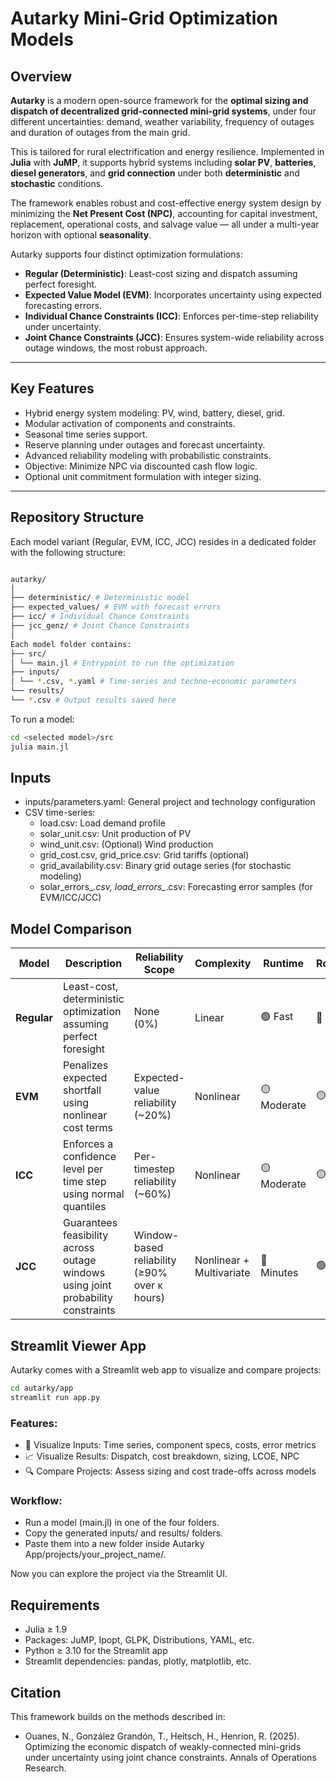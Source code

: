 # Autarky Mini-Grid Optimization Models

## Overview

**Autarky** is a modern open-source framework for the **optimal sizing and dispatch of decentralized grid-connected mini-grid systems**, under four different uncertainties: demand, weather variability, frequency of outages and duration of outages from the main grid. 

This is tailored for rural electrification and energy resilience. Implemented in **Julia** with **JuMP**, it supports hybrid systems including **solar PV**, **batteries**, **diesel generators**, and **grid connection** under both **deterministic** and **stochastic** conditions.

The framework enables robust and cost-effective energy system design by minimizing the **Net Present Cost (NPC)**, accounting for capital investment, replacement, operational costs, and salvage value — all under a multi-year horizon with optional **seasonality**.

Autarky supports four distinct optimization formulations:

- **Regular (Deterministic)**: Least-cost sizing and dispatch assuming perfect foresight.
- **Expected Value Model (EVM)**: Incorporates uncertainty using expected forecasting errors.
- **Individual Chance Constraints (ICC)**: Enforces per-time-step reliability under uncertainty.
- **Joint Chance Constraints (JCC)**: Ensures system-wide reliability across outage windows, the most robust approach.

---

## Key Features

- Hybrid energy system modeling: PV, wind, battery, diesel, grid.
- Modular activation of components and constraints.
- Seasonal time series support.
- Reserve planning under outages and forecast uncertainty.
- Advanced reliability modeling with probabilistic constraints.
- Objective: Minimize NPC via discounted cash flow logic.
- Optional unit commitment formulation with integer sizing.

---

## Repository Structure

Each model variant (Regular, EVM, ICC, JCC) resides in a dedicated folder with the following structure:

```bash

autarky/
│
├── deterministic/ # Deterministic model
├── expected_values/ # EVM with forecast errors
├── icc/ # Individual Chance Constraints
├── jcc_genz/ # Joint Chance Constraints
│
Each model folder contains:
├── src/
│ └── main.jl # Entrypoint to run the optimization
├── inputs/
│ └── *.csv, *.yaml # Time-series and techno-economic parameters
└── results/
└── *.csv # Output results saved here

```

To run a model:

```bash
cd <selected model>/src
julia main.jl
```

## Inputs
- inputs/parameters.yaml: General project and technology configuration
- CSV time-series:
  - load.csv: Load demand profile
  - solar_unit.csv: Unit production of PV
  - wind_unit.csv: (Optional) Wind production
  - grid_cost.csv, grid_price.csv: Grid tariffs (optional)
  - grid_availability.csv: Binary grid outage series (for stochastic modeling)
  - solar_errors_*.csv, load_errors_*.csv: Forecasting error samples (for EVM/ICC/JCC)

## Model Comparison
| **Model**        | **Description**                                                                   | **Reliability Scope**                           | **Complexity**               | **Runtime**         | **Robustness**   |
|------------------|------------------------------------------------------------------------------------|--------------------------------------------------|-------------------------------|-----------------------|-------------------|
| **Regular**      | Least-cost, deterministic optimization assuming perfect foresight                | None (0%)                                       | Linear                        | 🟢 Fast              | 🔴 Low           |
| **EVM**          | Penalizes expected shortfall using nonlinear cost terms                          | Expected-value reliability (~20%)               | Nonlinear                     | 🟡 Moderate          | 🟡 Medium        |
| **ICC**          | Enforces a confidence level per time step using normal quantiles                 | Per-timestep reliability (~60%)                 | Nonlinear                     | 🟡 Moderate          | 🟡 Medium        |
| **JCC**          | Guarantees feasibility across outage windows using joint probability constraints | Window-based reliability (≥90% over κ hours)    | Nonlinear + Multivariate      | 🔴 Minutes     | 🟢 High          |


## Streamlit Viewer App
Autarky comes with a Streamlit web app to visualize and compare projects:

```bash
cd autarky/app
streamlit run app.py
```

### Features:
- 📂 Visualize Inputs: Time series, component specs, costs, error metrics
- 📈 Visualize Results: Dispatch, cost breakdown, sizing, LCOE, NPC
- 🔍 Compare Projects: Assess sizing and cost trade-offs across models

### Workflow:

- Run a model (main.jl) in one of the four folders.
- Copy the generated inputs/ and results/ folders.
- Paste them into a new folder inside Autarky App/projects/your_project_name/.

Now you can explore the project via the Streamlit UI.

## Requirements
- Julia ≥ 1.9
- Packages: JuMP, Ipopt, GLPK, Distributions, YAML, etc.
- Python ≥ 3.10 for the Streamlit app
- Streamlit dependencies: pandas, plotly, matplotlib, etc.

## Citation
This framework builds on the methods described in:
- Ouanes, N., González Grandón, T., Heitsch, H., Henrion, R. (2025). Optimizing the economic dispatch of weakly-connected mini-grids under uncertainty using joint chance constraints. Annals of Operations Research.